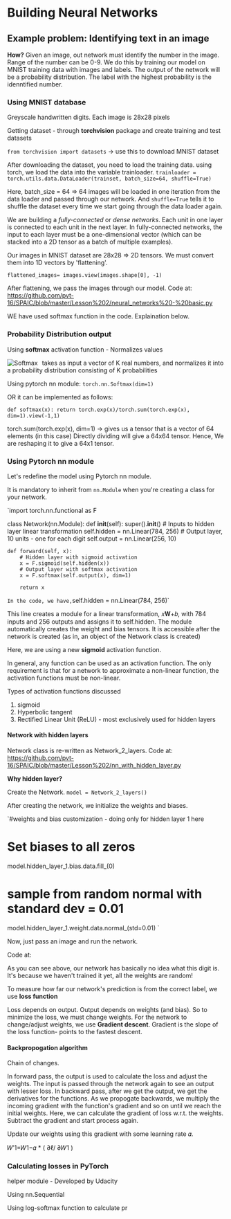 # Building Neural Networks

## Example problem: Identifying text in an image
**How?** 
Given an image, out network must identify the number in the image. Range of the number can be 0-9.
We do this by training our model on MNIST training data with images and labels. The output of the network will be a probability distribution. The label with the highest probability is the idenntified number.

### Using MNIST database
 Greyscale handwritten digits. Each image is 28x28 pixels
 
 Getting dataset - through **torchvision** package and create training and test datasets 

`from torchvision import datasets` -> use this to download MNIST dataset

After downloading the dataset, you need to load the training data.
using torch, we load the data into the variable trainloader.
`trainloader = torch.utils.data.DataLoader(trainset, batch_size=64, shuffle=True)`

Here, batch_size = 64 => 64 images will be loaded in one iteration from the data loader and passed through our network.
And `shuffle=True` tells it to shuffle the dataset every time we start going through the data loader again.

We are building a *fully-connected* or *dense networks*. Each unit in one layer is connected to each unit in the next layer. In fully-connected networks, the input to each layer must be a one-dimensional vector (which can be stacked into a 2D tensor as a batch of multiple examples).

Our images in MNIST dataset are 28x28 => 2D tensors. We must convert them into 1D vectors by 'flattening'.

`flattened_images= images.view(images.shape[0], -1)`

After flattening, we pass the images through our model. Code at: https://github.com/pvt-16/SPAIC/blob/master/Lesson%202/neural_networks%20-%20basic.py

WE have used softmax function in the code. Explaination below.

### Probability Distribution output

Using **softmax** activation function - Normalizes values

<img src="https://i.stack.imgur.com/iP8Du.png" alt="Softmax" style="float: left; margin-right: 10px;" />
 takes as input a vector of K real numbers, and normalizes it into a probability distribution consisting of K probabilities
 
Using pytorch nn module: `torch.nn.Softmax(dim=1)`

OR it can be implemented as follows: 

`def softmax(x):
    return torch.exp(x)/torch.sum(torch.exp(x), dim=1).view(-1,1)
`

torch.sum(torch.exp(x), dim=1) -> gives us a tensor that is a vector of 64 elements (in this case)
Directly dividing will give a 64x64 tensor. Hence, We are reshaping it to give a 64x1 tensor.

### Using Pytorch nn module
Let's redefine the model using Pytorch nn module.

It is mandatory to inherit from `nn.Module` when you're creating a class for your network.

`import torch.nn.functional as F

class Network(nn.Module):
    def __init__(self):
        super().__init__()
        # Inputs to hidden layer linear transformation
        self.hidden = nn.Linear(784, 256)
        # Output layer, 10 units - one for each digit
        self.output = nn.Linear(256, 10)
        
    def forward(self, x):
        # Hidden layer with sigmoid activation
        x = F.sigmoid(self.hidden(x))
        # Output layer with softmax activation
        x = F.softmax(self.output(x), dim=1)
        
        return x
`
In the code, we have, `self.hidden = nn.Linear(784, 256)`

This line creates a module for a linear transformation, 𝑥𝐖+𝑏, with 784 inputs and 256 outputs and assigns it to self.hidden. The module automatically creates the weight and bias tensors. It is accessible after the network is created (as in, an object of the Network class is created)

Here, we are using a new **sigmoid** activation function. 

In general, any function can be used as an activation function. The only requirement is that for a network to approximate a non-linear function, the activation functions must be non-linear. 

Types of activation functions discussed
1. sigmoid
2. Hyperbolic tangent
3. Rectified Linear Unit (ReLU) - most exclusively used for hidden layers

#### Network with hidden layers

Network class is re-written as Network_2_layers.
Code at: https://github.com/pvt-16/SPAIC/blob/master/Lesson%202/nn_with_hidden_layer.py

**Why hidden layer?**

Create the Network. `model = Network_2_layers()`

After creating the network, we initialize the weights and biases.

`#weights and bias customization - doing only for hidden layer 1 here
# Set biases to all zeros
model.hidden_layer_1.bias.data.fill_(0)
# sample from random normal with standard dev = 0.01
model.hidden_layer_1.weight.data.normal_(std=0.01)
`

Now, just pass an image and run the network.

Code at: 

As you can see above, our network has basically no idea what this digit is. It's because we haven't trained it yet, all the weights are random!

To measure how far our network's prediction is from the correct label, we use **loss function** 

Loss depends on output. Output depends on weights (and bias). So to minimize the loss, we must change weights.
For the network to change/adjust weights, we use **Gradient descent**.
Gradient is the slope of the loss function- points to the fastest descent.

#### Backpropogation algorithm
Chain of changes.

In forward pass, the output is used to calculate the loss and adjust the weights. The input is passed through the network again to see an output with lesser loss. In backward pass, after we get the output, we get the derivatives for the functions. As we propogate backwards, we multiply the incoming gradient with the function's gradient and so on until we reach the initial weights. Here, we can calculate the gradient of loss w.r.t. the weights. Subtract the gradient and start process again.

Update our weights using this gradient with some learning rate 𝛼. 

𝑊′1=𝑊1−𝛼 * ( ∂ℓ/ ∂𝑊1 )

### Calculating losses in PyTorch

helper module - Developed by Udacity

Using nn.Sequential

Using log-softmax function to calculate pr
